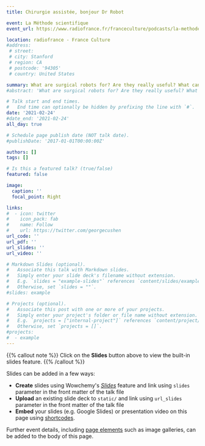 ```yaml
---
title: Chirurgie assistée, bonjour Dr Robot

event: La Méthode scientifique
event_url: https://www.radiofrance.fr/franceculture/podcasts/la-methode-scientifique/chirurgie-assistee-bonjour-dr-robot-1782604

location: radiofrance - France Culture
#address: 
 # street: 
 # city: Stanford
 # region: CA
 # postcode: '94305'
 # country: United States

summary: What are surgical robots for? Are they really useful? What can we expect from these machines for the future of medicine?
#abstract: 'What are surgical robots for? Are they really useful? What can we expect from these machines for the future of medicine?'

# Talk start and end times.
#   End time can optionally be hidden by prefixing the line with `#`.
date: '2021-02-24'
#date_end: '2021-02-24'
all_day: true

# Schedule page publish date (NOT talk date).
#publishDate: '2017-01-01T00:00:00Z'

authors: []
tags: []

# Is this a featured talk? (true/false)
featured: false

image:
  caption: ''
  focal_point: Right

links:
#  - icon: twitter
#    icon_pack: fab
#    name: Follow
#    url: https://twitter.com/georgecushen
url_code: ''
url_pdf: ''
url_slides: ''
url_video: ''

# Markdown Slides (optional).
#   Associate this talk with Markdown slides.
#   Simply enter your slide deck's filename without extension.
#   E.g. `slides = "example-slides"` references `content/slides/example-slides.md`.
#   Otherwise, set `slides = ""`.
#slides: example

# Projects (optional).
#   Associate this post with one or more of your projects.
#   Simply enter your project's folder or file name without extension.
#   E.g. `projects = ["internal-project"]` references `content/project/deep-learning/index.md`.
#   Otherwise, set `projects = []`.
#projects:
#  - example
---
```


{{% callout note %}}
Click on the **Slides** button above to view the built-in slides feature.
{{% /callout %}}

Slides can be added in a few ways:

- **Create** slides using Wowchemy's [_Slides_](https://wowchemy.com/docs/managing-content/#create-slides) feature and link using `slides` parameter in the front matter of the talk file
- **Upload** an existing slide deck to `static/` and link using `url_slides` parameter in the front matter of the talk file
- **Embed** your slides (e.g. Google Slides) or presentation video on this page using [shortcodes](https://wowchemy.com/docs/writing-markdown-latex/).

Further event details, including [page elements](https://wowchemy.com/docs/writing-markdown-latex/) such as image galleries, can be added to the body of this page.
